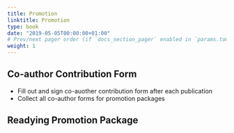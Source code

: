 ```yaml
---
title: Promotion
linktitle: Promotion
type: book
date: "2019-05-05T00:00:00+01:00"
# Prev/next pager order (if `docs_section_pager` enabled in `params.toml`)
weight: 1
---
```



## Co-author Contribution Form
* Fill out and sign co-auother contribution form after each publication 
* Collect all co-author forms for promotion packages



## Readying Promotion Package 

